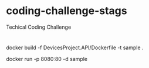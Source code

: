 # coding-challenge-stags
Techical Coding Challenge


#
docker build -f DevicesProject.API/Dockerfile -t sample .

 docker run -p 8080:80 -d sample